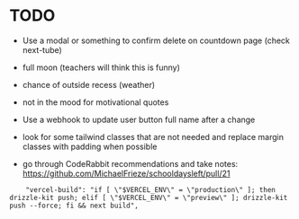 # TODO

- Use a modal or something to confirm delete on countdown page (check next-tube)

- full moon (teachers will think this is funny)
- chance of outside recess (weather)
- not in the mood for motivational quotes
- Use a webhook to update user button full name after a change
- look for some tailwind classes that are not needed and replace margin classes with padding when possible
- go through CodeRabbit recommendations and take notes: https://github.com/MichaelFrieze/schooldaysleft/pull/21

```
    "vercel-build": "if [ \"$VERCEL_ENV\" = \"production\" ]; then drizzle-kit push; elif [ \"$VERCEL_ENV\" = \"preview\" ]; drizzle-kit push --force; fi && next build",
```
